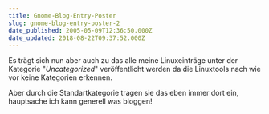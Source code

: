 ```yaml
---
title: Gnome-Blog-Entry-Poster
slug: gnome-blog-entry-poster-2
date_published: 2005-05-09T12:36:50.000Z
date_updated: 2018-08-22T09:37:52.000Z
---
```


Es trägt sich nun aber auch zu das alle meine Linuxeinträge unter der Kategorie "*Uncategorized*" veröffentlicht werden da die Linuxtools nach wie vor keine Kategorien erkennen.

Aber durch die Standartkategorie tragen sie das eben immer dort ein, hauptsache ich kann generell was bloggen!
